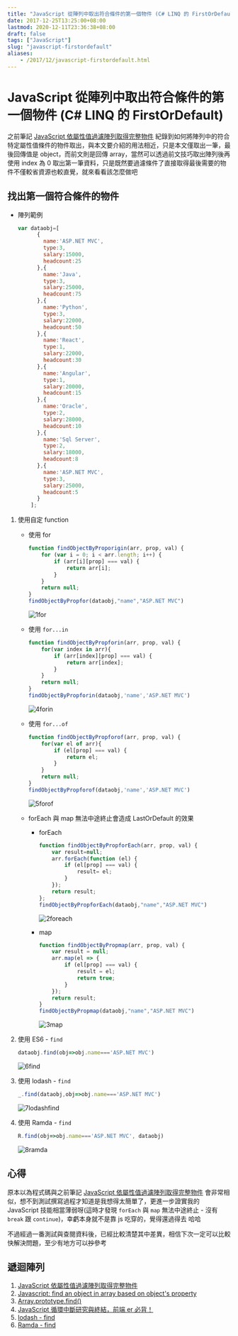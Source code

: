 ```yaml
---
title: "JavaScript 從陣列中取出符合條件的第一個物件 (C# LINQ 的 FirstOrDefault)"
date: 2017-12-25T13:25:00+08:00
lastmod: 2020-12-11T23:36:38+08:00
draft: false
tags: ["JavaScript"]
slug: "javascript-firstordefault"
aliases:
    - /2017/12/javascript-firstordefault.html
---
```

# JavaScript 從陣列中取出符合條件的第一個物件 (C# LINQ 的 FirstOrDefault)
之前筆記 [JavaScript 依屬性值過濾陣列取得完整物件](/2017/12/javascript-filter-array-by-value.html) 紀錄到如何將陣列中的符合特定屬性值條件的物件取出，與本文要介紹的用法相近，只是本文僅取出一筆，最後回傳值是 object，而前文則是回傳 array，當然可以透過前文技巧取出陣列後再使用 index 為 0 取出第一筆資料，只是既然要過濾條件了直接取得最後需要的物件不僅較省資源也較直覺，就來看看該怎麼做吧

## 找出第一個符合條件的物件

*   陣列範例

    ```js
    var dataobj=[
          {
            name:'ASP.NET MVC',
            type:3,
            salary:15000,
            headcount:25
          },{
            name:'Java',
            type:3,
            salary:25000,
            headcount:75
          },{
            name:'Python',
            type:3,
            salary:22000,
            headcount:50
          },{
            name:'React',
            type:1,
            salary:22000,
            headcount:30
          },{
            name:'Angular',
            type:1,
            salary:20000,
            headcount:15
          },{
            name:'Oracle',
            type:2,
            salary:28000,
            headcount:10
          },{
            name:'Sql Server',
            type:2,
            salary:18000,
            headcount:8
          },{
            name:'ASP.NET MVC',
            type:3,
            salary:25000,
            headcount:5
          }
        ];
    ```

1.  使用自定 function
    *  使用 for
        
        ```js
        function findObjectByProporigin(arr, prop, val) {
            for (var i = 0; i < arr.length; i++) {
                if (arr[i][prop] === val) {
                    return arr[i];
                }
            }
            return null;
        }
        findObjectByPropfor(dataobj,"name","ASP.NET MVC")
        ```

        ![1for](https://user-images.githubusercontent.com/3851540/34333293-2316e718-e976-11e7-8983-1df65305b8c7.png)

    *   使用 `for...in`

        ```js
        function findObjectByPropforin(arr, prop, val) {
            for(var index in arr){
                if (arr[index][prop] === val) {
                    return arr[index];
                }
            }
            return null;
        }
        findObjectByPropforin(dataobj,'name','ASP.NET MVC')
        ```

        ![4forin](https://user-images.githubusercontent.com/3851540/34333297-23909612-e976-11e7-9f37-c0895cb11183.png)

    *   使用 `for...of`

        ```js
        function findObjectByPropforof(arr, prop, val) {
            for(var el of arr){
                if (el[prop] === val) {
                    return el;
                }
            }
            return null;
        }
        findObjectByPropforof(dataobj,'name','ASP.NET MVC')
        ```

        ![5forof](https://user-images.githubusercontent.com/3851540/34333298-23b81282-e976-11e7-8df6-005eeaa20ecc.png)

    *   forEach 與 map 無法中途終止會造成 LastOrDefault 的效果

        *   forEach

            ```js
            function findObjectByPropforEach(arr, prop, val) {
                var result=null;
                arr.forEach(function (el) {
                    if (el[prop] === val) {
                        result= el;
                    }
                });
                return result;
            };
            findObjectByPropforEach(dataobj,"name","ASP.NET MVC")
            ```

            ![2foreach](https://user-images.githubusercontent.com/3851540/34333295-233f7e58-e976-11e7-9867-515b79f94993.png)

        *   map

            ```js
            function findObjectByPropmap(arr, prop, val) {
                var result = null;
                arr.map(el => {
                    if (el[prop] === val) {
                        result = el;
                        return true;
                    }
                });
                return result;
            }
            findObjectByPropmap(dataobj,"name","ASP.NET MVC")
            ```

            ![3map](https://user-images.githubusercontent.com/3851540/34333296-23670fea-e976-11e7-91a3-c734ef39d2fd.png)

2.  使用 ES6 - `find`

    ```js
    dataobj.find(obj=>obj.name==='ASP.NET MVC')
    ```

    ![6find](https://user-images.githubusercontent.com/3851540/34333299-23e23aa8-e976-11e7-904d-4337a641c2e0.png)

3.  使用 lodash - `find`

    ```js
    _.find(dataobj,obj=>obj.name==='ASP.NET MVC')
    ```

    ![7lodashfind](https://user-images.githubusercontent.com/3851540/34333301-240c9d02-e976-11e7-999a-55e05e1ab179.png)

4.  使用 Ramda - `find`

    ```js
    R.find(obj=>obj.name==='ASP.NET MVC', dataobj)
    ```

    ![8ramda](https://user-images.githubusercontent.com/3851540/34333303-24620436-e976-11e7-8098-acc30f046abe.png)

## 心得

原本以為程式碼與之前筆記 [JavaScript 依屬性值過濾陣列取得完整物件](/2017/12/javascript-filter-array-by-value.html) 會非常相似，想不到測試撰寫過程才知道是我想得太簡單了，更進一步證實我的 JavaScript 技能相當薄弱呀(這時才發現 `forEach` 與 `map` 無法中途終止 - 沒有 `break` 跟 `continue`)，幸虧本身就不是靠 js 吃穿的，覺得還過得去 哈哈

不過經過一番測試與查閱資料後，已經比較清楚其中差異，相信下次一定可以比較快解決問題，至少有地方可以<del>抄</del>參考

## 遞迴陣列

1.  [JavaScript 依屬性值過濾陣列取得完整物件](/2017/12/javascript-filter-array-by-value.html)
2.  [Javascript: find an object in array based on object's property](https://www.linkedin.com/pulse/javascript-find-object-array-based-objects-property-rafael/)
3.  [Array.prototype.find()](https://developer.mozilla.org/zh-TW/docs/Web/JavaScript/Reference/Global_Objects/Array/find)
4.  [JavaScript 循環中斷研究與終結，前端 er 必背！](https://juejin.im/entry/5884717a1b69e6005919f0d3)
5.  [lodash - find](https://lodash.com/docs/4.17.4#find)
6.  [Ramda - find](http://ramdajs.com/docs/#find)
